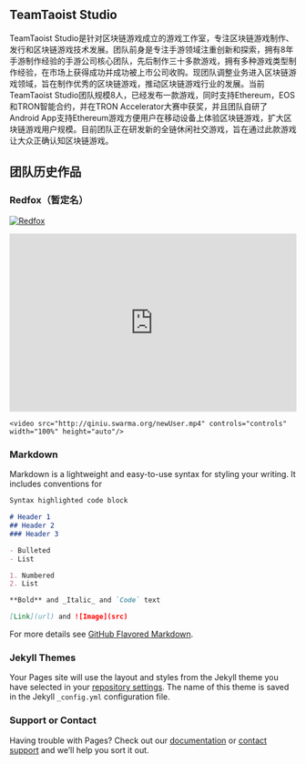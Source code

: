 ## TeamTaoist Studio

TeamTaoist Studio是针对区块链游戏成立的游戏工作室，专注区块链游戏制作、发行和区块链游戏技术发展。团队前身是专注手游领域注重创新和探索，拥有8年手游制作经验的手游公司核心团队，先后制作三十多款游戏，拥有多种游戏类型制作经验，在市场上获得成功并成功被上市公司收购。现团队调整业务进入区块链游戏领域，旨在制作优秀的区块链游戏，推动区块链游戏行业的发展。当前TeamTaoist Studio团队规模8人，已经发布一款游戏，同时支持Ethereum，EOS和TRON智能合约，并在TRON Accelerator大赛中获奖，并且团队自研了Android App支持Ethereum游戏方便用户在移动设备上体验区块链游戏，扩大区块链游戏用户规模。目前团队正在研发新的全链休闲社交游戏，旨在通过此款游戏让大众正确认知区块链游戏。

## 团队历史作品

### Redfox（暂定名）
[![Redfox](https://github.githubassets.com/apple-touch-icon.png)](http://player.youku.com/embed/XNDA3MjYzNjI0MA==)

<p> 
    <div class="video-container">
        <iframe width="95%" height="450" src="https://v.miaopai.com/iframe?scid=SvyHaHOczsp7B6ftW86oqMMz62-h5ai6~Fwp8A__" frameborder="0" scrolling="no" allowfullscreen></iframe>
    </div>
    <style type="text/css">
        .video-container {
            position: relative;
            padding-bottom: 56.25%;
            padding-top: 30px;
            height: 0;
            overflow: hidden;
        }
        .video-container iframe {
            position: absolute;
            top:0;
            left: 0;
            width: 100%;
            height: 100%;
        }
    </style>
<p> 

`<video src="http://qiniu.swarma.org/newUser.mp4" controls="controls" width="100%" height="auto"/>`


### Markdown

Markdown is a lightweight and easy-to-use syntax for styling your writing. It includes conventions for

```markdown
Syntax highlighted code block

# Header 1
## Header 2
### Header 3

- Bulleted
- List

1. Numbered
2. List

**Bold** and _Italic_ and `Code` text

[Link](url) and ![Image](src)
```

For more details see [GitHub Flavored Markdown](https://guides.github.com/features/mastering-markdown/).

### Jekyll Themes

Your Pages site will use the layout and styles from the Jekyll theme you have selected in your [repository settings](https://github.com/xrdavies/gisttest/settings). The name of this theme is saved in the Jekyll `_config.yml` configuration file.

### Support or Contact

Having trouble with Pages? Check out our [documentation](https://help.github.com/categories/github-pages-basics/) or [contact support](https://github.com/contact) and we’ll help you sort it out.
